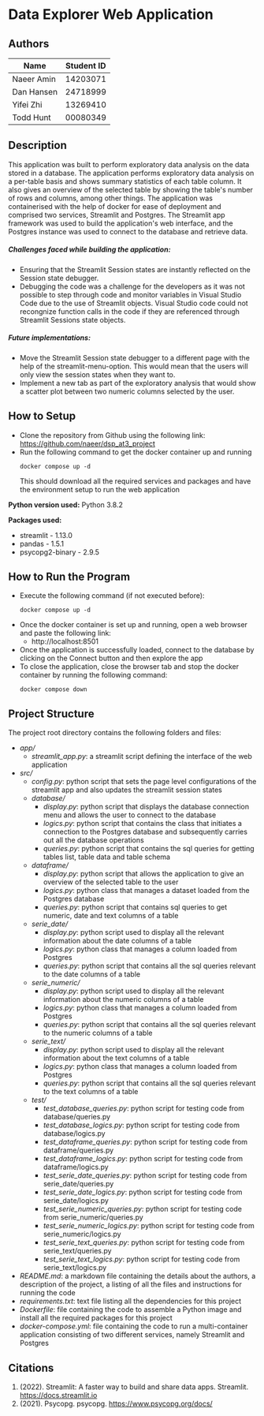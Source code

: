 # Data Explorer Web Application

## Authors
| Name | Student ID |
| --- | --- |
| Naeer Amin | 14203071 |
| Dan Hansen | 24718999 |
| Yifei Zhi | 13269410 |
| Todd Hunt | 00080349 |

## Description
This application was built to perform exploratory data analysis on the data stored in a database. The application performs exploratory data analysis on a per-table basis and shows summary statistics of each table column. It also gives an overview of the selected table by showing the table's number of rows and columns, among other things.
The application was containerised with the help of docker for ease of deployment and comprised two services, Streamlit and Postgres. The Streamlit app framework was used to build the application's web interface, and the Postgres instance was used to connect to the database and retrieve data. 

##### Challenges faced while building the application: 
- Ensuring that the Streamlit Session states are instantly reflected on the Session state debugger.
- Debugging the code was a challenge for the developers as it was not possible to step through code and monitor variables in Visual Studio Code due to the use of Streamlit objects. Visual Studio code could not recongnize function calls in the code if they are referenced through Streamlit Sessions state objects.

##### Future implementations:
- Move the Streamlit Session state debugger to a different page with the help of the streamlit-menu-option. This would mean that the users will only view the session states when they want to.
- Implement a new tab as part of the exploratory analysis that would show a scatter plot between two numeric columns selected by the user.

## How to Setup
- Clone the repository from Github using the following link: https://github.com/naeer/dsp_at3_project
- Run the following command to get the docker container up and running
    ```shell
    docker compose up -d
     ```
     This should download all the required services and packages and have the environment setup to run the web application


**Python version used:** Python 3.8.2

**Packages used:** 
- streamlit - 1.13.0
- pandas - 1.5.1
- psycopg2-binary - 2.9.5


## How to Run the Program
- Execute the following command (if not executed before):
    ```shell
    docker compose up -d
     ```
- Once the docker container is set up and running, open a web browser and paste the following link:
    - http://localhost:8501
- Once the application is successfully loaded, connect to the database by clicking on the Connect button and then explore the app
- To close the application, close the browser tab and stop the docker container by running the following command:
    ```shell
    docker compose down
     ```

## Project Structure
The project root directory contains the following folders and files:
- *app/*
    - *streamlit_app.py*: a streamlit script defining the interface of the web application
- *src/*
    - *config.py*: python script that sets the page level configurations of the streamlit app and also updates the streamlit session states
    - *database/*
        - *display.py*: python script that displays the database connection menu and allows the user to connect to the database
        - *logics.py*: python script that contains the class that initiates a connection to the Postgres database and subsequently carries out all the database operations
        - *queries.py*: python script that contains the sql queries for getting tables list, table data and table schema
    - *dataframe/*
        - *display.py*: python script that allows the application to give an overview of the selected table to the user
        - *logics.py*: python class that manages a dataset loaded from the Postgres database
        - *queries.py*: python script that contains sql queries to get numeric, date and text columns of a table
    - *serie_date/*
        - *display.py*: python script used to display all the relevant information about the date columns of a table
        - *logics.py*: python class that manages a column loaded from Postgres
        - *queries.py*: python script that contains all the sql queries relevant to the date columns of a table
    - *serie_numeric/*
        - *display.py*: python script used to display all the relevant information about the numeric columns of a table
        - *logics.py*: python class that manages a column loaded from Postgres
        - *queries.py*: python script that contains all the sql queries relevant to the numeric columns of a table
    - *serie_text/*
        - *display.py*: python script used to display all the relevant information about the text columns of a table
        - *logics.py*: python class that manages a column loaded from Postgres
        - *queries.py*: python script that contains all the sql queries relevant to the text columns of a table
    - *test/*
        - *test_database_queries.py*: python script for testing code from database/queries.py
        - *test_database_logics.py*: python script for testing code from database/logics.py
        - *test_dataframe_queries.py*: python script for testing code from dataframe/queries.py
        - *test_dataframe_logics.py*: python script for testing code from dataframe/logics.py
        - *test_serie_date_queries.py*: python script for testing code from serie_date/queries.py
        - *test_serie_date_logics.py*: python script for testing code from serie_date/logics.py
        - *test_serie_numeric_queries.py*: python script for testing code from serie_numeric/queries.py
        - *test_serie_numeric_logics.py*: python script for testing code from serie_numeric/logics.py
        - *test_serie_text_queries.py*: python script for testing code from serie_text/queries.py
        - *test_serie_text_logics.py*: python script for testing code from serie_text/logics.py
- *README.md*: a markdown file containing the details about the authors, a description of the project, a listing of all the files and instructions for running the code 
- *requirements.txt*: text file listing all the dependencies for this project
- *Dockerfile*: file containing the code to assemble a Python image and install all the required packages for this project
- *docker-compose.yml*: file containing the code to run a multi-container application consisting of two different services, namely Streamlit and Postgres

## Citations
1. (2022). Streamlit: A faster way to build and share data apps. Streamlit. https://docs.streamlit.io
2. (2021). Psycopg. psycopg. https://www.psycopg.org/docs/

